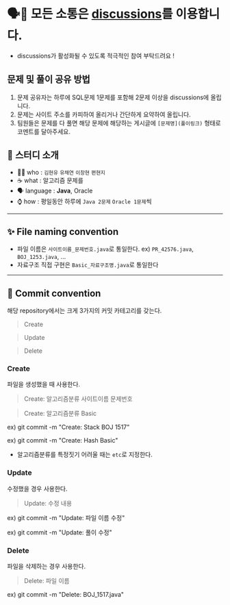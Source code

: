 # 🗣📢 모든 소통은 [discussions](https://github.com/pyunji/Hyundai-ITnE-Team_QuadCore/discussions)를 이용합니다.
- discussions가 활성화될 수 있도록 적극적인 참여 부탁드려요 !
## 문제 및 풀이 공유 방법
1. 문제 공유자는 하루에 SQL문제 1문제를 포함해 2문제 이상을 discussions에 올립니다.
2. 문제는 사이트 주소를 카피하여 올리거나 간단하게 요약하여 올립니다.
3. 팀원들은 문제를 다 풀면 해당 문제에 해당하는 게시글에 `[문제명](풀이링크)` 형태로 코멘트를 달아주세요.

## 👀 스터디 소개
- 🙋‍♀️ who : `김현유` `유채연` `이창현` `편현지`
- ☕ what : 알고리즘 문제를
- 🗣 language : **Java**, Oracle
- ⌚ how : 평일동안 하루에 `Java 2문제` `Oracle 1문제`씩
---
## ✨ File naming convention
- 파일 이름은 `사이트이름_문제번호.java`로 통일한다.
    ex) `PR_42576.java`, `BOJ_1253.java`, ...
- 자료구조 직접 구현은 `Basic_자료구조명.java`로 통일한다
---
## 📨 Commit convention
해당 repository에서는 크게 3가지의 커밋 카테고리를 갖는다.
> Create

> Update

> Delete

### Create
파일을 생성했을 때 사용한다.
> Create: 알고리즘분류 사이트이름 문제번호

> Create: 알고리즘분류 Basic

ex) git commit -m "Create: Stack BOJ 1517"

ex) git commit -m "Create: Hash Basic"

- 알고리즘분류를 특정짓기 어려울 때는 `etc`로 지정한다.

### Update
수정했을 경우 사용한다.
> Update: 수정 내용

ex) git commit -m "Update: 파일 이름 수정"  

ex) git commit -m "Update: 풀이 수정"

### Delete
파일을 삭제하는 경우 사용한다.

> Delete: 파일 이름

ex) git commit -m "Delete: BOJ_1517.java"
